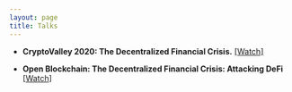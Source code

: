 ```yaml
---
layout: page
title: Talks
---
```


* **CryptoValley 2020: The Decentralized Financial Crisis.**
[[Watch]](https://www.youtube.com/watch?v=ATor1ugSZAk&t=42s)

* **Open Blockchain: The Decentralized Financial Crisis: Attacking DeFi**
[[Watch]](https://www.youtube.com/watch?v=bQVFMlLnv6o&t=1920s)